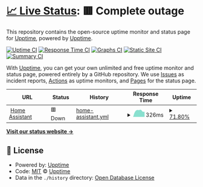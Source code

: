 # [📈 Live Status](https://status.hugolesta.nl): <!--live status--> **🟥 Complete outage**

This repository contains the open-source uptime monitor and status page for [Upptime](https://upptime.js.org), powered by [Upptime](https://github.com/upptime/upptime).

[![Uptime CI](https://github.com/hugolesta/statushome/workflows/Uptime%20CI/badge.svg)](https://github.com/hugolesta/statushome/actions?query=workflow%3A%22Uptime+CI%22)
[![Response Time CI](https://github.com/hugolesta/statushome/workflows/Response%20Time%20CI/badge.svg)](https://github.com/hugolesta/statushome/actions?query=workflow%3A%22Response+Time+CI%22)
[![Graphs CI](https://github.com/hugolesta/statushome/workflows/Graphs%20CI/badge.svg)](https://github.com/hugolesta/statushome/actions?query=workflow%3A%22Graphs+CI%22)
[![Static Site CI](https://github.com/hugolesta/statushome/workflows/Static%20Site%20CI/badge.svg)](https://github.com/hugolesta/statushome/actions?query=workflow%3A%22Static+Site+CI%22)
[![Summary CI](https://github.com/hugolesta/statushome/workflows/Summary%20CI/badge.svg)](https://github.com/hugolesta/statushome/actions?query=workflow%3A%22Summary+CI%22)

With [Upptime](https://upptime.js.org), you can get your own unlimited and free uptime monitor and status page, powered entirely by a GitHub repository. We use [Issues](https://github.com/upptime/upptime/issues) as incident reports, [Actions](https://github.com/hugolesta/statushome/actions) as uptime monitors, and [Pages](https://status.hugolesta.nl) for the status page.

<!--start: status pages-->
<!-- This summary is generated by Upptime (https://github.com/upptime/upptime) -->
<!-- Do not edit this manually, your changes will be overwritten -->
<!-- prettier-ignore -->
| URL | Status | History | Response Time | Uptime |
| --- | ------ | ------- | ------------- | ------ |
| <img alt="" src="https://icons.duckduckgo.com/ip3/home.hugolesta.nl.ico" height="13"> [Home Assistant](https://home.hugolesta.nl/) | 🟥 Down | [home-assistant.yml](https://github.com/hugolesta/statushome/commits/HEAD/history/home-assistant.yml) | <details><summary><img alt="Response time graph" src="./graphs/home-assistant/response-time-week.png" height="20"> 326ms</summary><br><a href="https://status.hugolesta.nl/history/home-assistant"><img alt="Response time 364" src="https://img.shields.io/endpoint?url=https%3A%2F%2Fraw.githubusercontent.com%2Fhugolesta%2Fstatushome%2FHEAD%2Fapi%2Fhome-assistant%2Fresponse-time.json"></a><br><a href="https://status.hugolesta.nl/history/home-assistant"><img alt="24-hour response time 0" src="https://img.shields.io/endpoint?url=https%3A%2F%2Fraw.githubusercontent.com%2Fhugolesta%2Fstatushome%2FHEAD%2Fapi%2Fhome-assistant%2Fresponse-time-day.json"></a><br><a href="https://status.hugolesta.nl/history/home-assistant"><img alt="7-day response time 326" src="https://img.shields.io/endpoint?url=https%3A%2F%2Fraw.githubusercontent.com%2Fhugolesta%2Fstatushome%2FHEAD%2Fapi%2Fhome-assistant%2Fresponse-time-week.json"></a><br><a href="https://status.hugolesta.nl/history/home-assistant"><img alt="30-day response time 382" src="https://img.shields.io/endpoint?url=https%3A%2F%2Fraw.githubusercontent.com%2Fhugolesta%2Fstatushome%2FHEAD%2Fapi%2Fhome-assistant%2Fresponse-time-month.json"></a><br><a href="https://status.hugolesta.nl/history/home-assistant"><img alt="1-year response time 406" src="https://img.shields.io/endpoint?url=https%3A%2F%2Fraw.githubusercontent.com%2Fhugolesta%2Fstatushome%2FHEAD%2Fapi%2Fhome-assistant%2Fresponse-time-year.json"></a></details> | <details><summary><a href="https://status.hugolesta.nl/history/home-assistant">71.80%</a></summary><a href="https://status.hugolesta.nl/history/home-assistant"><img alt="All-time uptime 72.30%" src="https://img.shields.io/endpoint?url=https%3A%2F%2Fraw.githubusercontent.com%2Fhugolesta%2Fstatushome%2FHEAD%2Fapi%2Fhome-assistant%2Fuptime.json"></a><br><a href="https://status.hugolesta.nl/history/home-assistant"><img alt="24-hour uptime 0.00%" src="https://img.shields.io/endpoint?url=https%3A%2F%2Fraw.githubusercontent.com%2Fhugolesta%2Fstatushome%2FHEAD%2Fapi%2Fhome-assistant%2Fuptime-day.json"></a><br><a href="https://status.hugolesta.nl/history/home-assistant"><img alt="7-day uptime 71.80%" src="https://img.shields.io/endpoint?url=https%3A%2F%2Fraw.githubusercontent.com%2Fhugolesta%2Fstatushome%2FHEAD%2Fapi%2Fhome-assistant%2Fuptime-week.json"></a><br><a href="https://status.hugolesta.nl/history/home-assistant"><img alt="30-day uptime 93.48%" src="https://img.shields.io/endpoint?url=https%3A%2F%2Fraw.githubusercontent.com%2Fhugolesta%2Fstatushome%2FHEAD%2Fapi%2Fhome-assistant%2Fuptime-month.json"></a><br><a href="https://status.hugolesta.nl/history/home-assistant"><img alt="1-year uptime 99.25%" src="https://img.shields.io/endpoint?url=https%3A%2F%2Fraw.githubusercontent.com%2Fhugolesta%2Fstatushome%2FHEAD%2Fapi%2Fhome-assistant%2Fuptime-year.json"></a></details>

<!--end: status pages-->

[**Visit our status website →**](https://status.hugolesta.nl)

## 📄 License

- Powered by: [Upptime](https://github.com/upptime/upptime)
- Code: [MIT](./LICENSE) © [Upptime](https://upptime.js.org)
- Data in the `./history` directory: [Open Database License](https://opendatacommons.org/licenses/odbl/1-0/)
